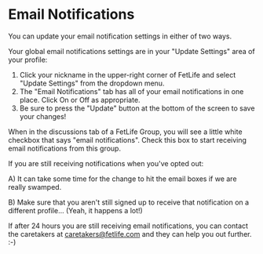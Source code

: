 # Email Notifications

You can update your email notification settings in either of two ways.

Your global email notifications settings are in your "Update Settings" area of your profile:

1. Click your nickname in the upper-right corner of FetLife and select "Update Settings" from the dropdown menu.
2. The "Email Notifications" tab has all of your email notifications in one place. Click On or Off as appropriate.
3. Be sure to press the "Update" button at the bottom of the screen to save your changes!

When in the discussions tab of a FetLife Group, you will see a little white checkbox that says "email notifications". Check this box to start receiving email notifications from this group.

If you are still receiving notifications when you've opted out:

A) It can take some time for the change to hit the email boxes if we are really swamped.

B) Make sure that you aren't still signed up to receive that notification on a different profile... (Yeah, it happens a lot!)

If after 24 hours you are still receiving email notifications, you can contact the caretakers at [caretakers@fetlife.com](mailto:caretakers@fetlife.com) and they can help you out further. :-)
